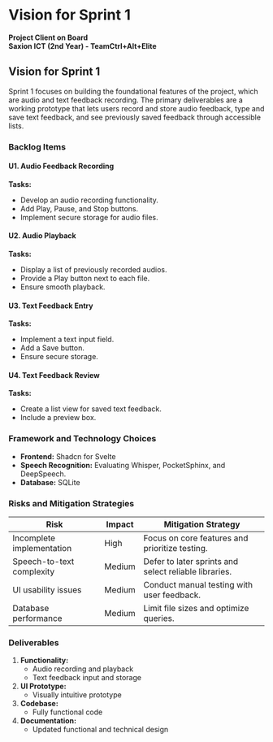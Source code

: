 # Vision for Sprint 1

**Project Client on Board**  
**Saxion ICT (2nd Year) - TeamCtrl+Alt+Elite**

## Vision for Sprint 1

Sprint 1 focuses on building the foundational features of the project, which are audio and text feedback recording. The primary deliverables are a working prototype that lets users record and store audio feedback, type and save text feedback, and see previously saved feedback through accessible lists.

### **Backlog Items**

#### **U1. Audio Feedback Recording**
**Tasks:**
- Develop an audio recording functionality.
- Add Play, Pause, and Stop buttons.
- Implement secure storage for audio files.

#### **U2. Audio Playback**
**Tasks:**
- Display a list of previously recorded audios.
- Provide a Play button next to each file.
- Ensure smooth playback.

#### **U3. Text Feedback Entry**
**Tasks:**
- Implement a text input field.
- Add a Save button.
- Ensure secure storage.

#### **U4. Text Feedback Review**
**Tasks:**
- Create a list view for saved text feedback.
- Include a preview box.

### **Framework and Technology Choices**

- **Frontend:** Shadcn for Svelte
- **Speech Recognition:** Evaluating Whisper, PocketSphinx, and DeepSpeech.
- **Database:** SQLite

### **Risks and Mitigation Strategies**

| Risk                      | Impact | Mitigation Strategy                        |
|---------------------------|--------|--------------------------------------------|
| Incomplete implementation | High   | Focus on core features and prioritize testing. |
| Speech-to-text complexity | Medium | Defer to later sprints and select reliable libraries. |
| UI usability issues       | Medium | Conduct manual testing with user feedback. |
| Database performance      | Medium | Limit file sizes and optimize queries. |

### **Deliverables**

1. **Functionality:**  
   - Audio recording and playback  
   - Text feedback input and storage  
2. **UI Prototype:**  
   - Visually intuitive prototype  
3. **Codebase:**  
   - Fully functional code  
4. **Documentation:**  
   - Updated functional and technical design
